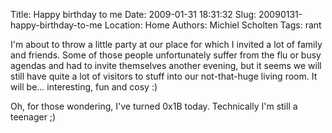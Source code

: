 Title: Happy birthday to me
Date: 2009-01-31 18:31:32
Slug: 20090131-happy-birthday-to-me
Location: Home
Authors: Michiel Scholten
Tags: rant

<p>I'm about to throw a little party at our place for which I invited a lot of family and friends. Some of those people unfortunately suffer from the flu or busy agendas and had to invite themselves another evening, but it seems we will still have quite a lot of visitors to stuff into our not-that-huge living room. It will be... interesting, fun and cosy :)</p>

<p>Oh, for those wondering, I've turned 0x1B today. Technically I'm still a teenager ;)</p>